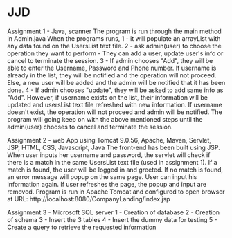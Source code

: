 # JJD

Assignment 1  - Java, scanner
The program is run through the main method in Admin.java
When the programs runs, 
1 - it will populate an arrayList with any data found on the UsersList text file.
2 - ask admin(user) to choose the operation they want to perform - They can add a user, update user's info
or cancel to terminate the session.
3 - If admin chooses "Add", they will be able to enter the Username, Password and Phone number. 
If username is already in the list, they will be notified and the operation will not proceed.
Else, a new user will be added and the admin will be notified that it has been done.
4 - If admin chooses "update", they will be asked to add same info as "Add". However, if username exists 
on the list, their information will be updated and usersList text file refreshed with new information. If username doesn't exist, the operation will not proceed and admin will be notified.
The program will going keep on with the above mentioned steps until the admin(user) chooses to cancel and terminate the session.
 

Assignment 2  - web App using Tomcat 9.0.56, Apache, Maven, Servlet, JSP, HTML, CSS, Javascript, Java
The front-end has been built using JSP. 
When user inputs her username and password, the servlet will check if there is a match in the same UsersList text file (used in assignment 1). If a match is found, the user will be logged in and greeted. If no match is found, an error message will popup on the same page. User can input his information again.
If user refreshes the page, the popup and input are removed.
Program is run in Apache Tomcat and configured to open browser at URL: http://localhost:8080/CompanyLanding/index.jsp


Assignment 3 - Microsoft SQL server
1 - Creation of database
2 - Creation of schema
3 - Insert the 3 tables
4 - Insert the dummy data for testing
5 - Create a query to retrieve the requested information
